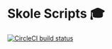 # Skole Scripts 🎓

[![CircleCI build status](https://circleci.com/gh/skoleapp/skole-scripts.svg?style=shield&circle-token=53ea3436151c9bd09f2ee511786096396c14fc9d)](https://circleci.com/gh/skoleapp/skole-scripts)

